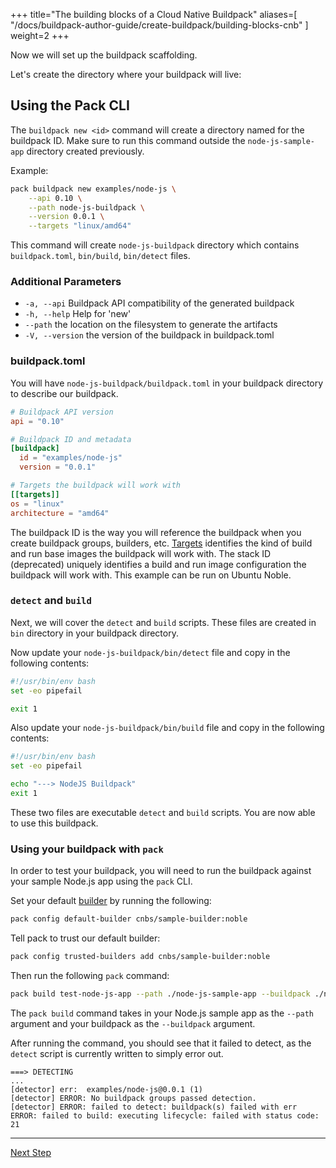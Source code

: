 
+++
title="The building blocks of a Cloud Native Buildpack"
aliases=[
  "/docs/buildpack-author-guide/create-buildpack/building-blocks-cnb"
]
weight=2
+++

<!-- test:suite=create-buildpack;weight=2 -->

Now we will set up the buildpack scaffolding.

Let's create the directory where your buildpack will live:

## Using the Pack CLI

The `buildpack new <id>` command will create a directory named for the buildpack ID. 
Make sure to run this command outside the `node-js-sample-app` directory created previously.

Example:
<!-- test:exec -->
```bash
pack buildpack new examples/node-js \
    --api 0.10 \
    --path node-js-buildpack \
    --version 0.0.1 \
    --targets "linux/amd64"
```
<!--+- "{{execute}}"+-->
This command will create `node-js-buildpack` directory which contains `buildpack.toml`, `bin/build`,  `bin/detect` files.

### Additional Parameters
- `-a, --api` Buildpack API compatibility of the generated buildpack
- `-h, --help` Help for 'new'
- `--path` the location on the filesystem to generate the artifacts
- `-V, --version` the version of the buildpack in buildpack.toml


### buildpack.toml

You will have `node-js-buildpack/buildpack.toml`<!--+"{{open}}"+--> in your buildpack directory to describe our buildpack.

<!-- test:file=node-js-buildpack/buildpack.toml -->
```toml
# Buildpack API version
api = "0.10"

# Buildpack ID and metadata
[buildpack]
  id = "examples/node-js"
  version = "0.0.1"

# Targets the buildpack will work with
[[targets]]
os = "linux"
architecture = "amd64"
```

The buildpack ID is the way you will reference the buildpack when you create buildpack groups, builders, etc.
[Targets](/docs/for-buildpack-authors/concepts/targets/) identifies the kind of build and run base images the buildpack will work with.
The stack ID (deprecated) uniquely identifies a build and run image configuration the buildpack will work with. This example can be run on Ubuntu Noble.

### `detect` and `build`

Next, we will cover the `detect` and `build` scripts. These files are created in `bin` directory in your buildpack directory.


Now update your `node-js-buildpack/bin/detect`<!--+"{{open}}"+--> file and copy in the following contents:

<!-- test:file=node-js-buildpack/bin/detect -->
```bash
#!/usr/bin/env bash
set -eo pipefail

exit 1
```

Also update your `node-js-buildpack/bin/build`<!--+"{{open}}"+--> file and copy in the following contents:

<!-- test:file=node-js-buildpack/bin/build -->
```bash
#!/usr/bin/env bash
set -eo pipefail

echo "---> NodeJS Buildpack"
exit 1
```

These two files are executable `detect` and `build` scripts. You are now able to use this buildpack.

### Using your buildpack with `pack`

In order to test your buildpack, you will need to run the buildpack against your sample Node.js app using the `pack` CLI.

Set your default [builder][builder] by running the following:

<!-- test:exec -->
```bash
pack config default-builder cnbs/sample-builder:noble
```
<!--+- "{{execute}}"+-->

Tell pack to trust our default builder:

<!-- test:exec -->
```bash
pack config trusted-builders add cnbs/sample-builder:noble
```
<!--+- "{{execute}}"+-->

Then run the following `pack` command:

<!-- test:exec;exit-code=1 -->
```bash
pack build test-node-js-app --path ./node-js-sample-app --buildpack ./node-js-buildpack --no-color
```
<!--+- "{{execute}}"+-->

The `pack build` command takes in your Node.js sample app as the `--path` argument and your buildpack as the `--buildpack` argument.

After running the command, you should see that it failed to detect, as the `detect` script is currently written to simply error out.

<!-- test:assert=contains;ignore-lines=... -->
```
===> DETECTING
...
[detector] err:  examples/node-js@0.0.1 (1)
[detector] ERROR: No buildpack groups passed detection.
[detector] ERROR: failed to detect: buildpack(s) failed with err
ERROR: failed to build: executing lifecycle: failed with status code: 21
```

<!--+ if false+-->
---

<a href="/docs/for-buildpack-authors/tutorials/basic-buildpack/03_detection" class="button bg-pink">Next Step</a>

[builder]: /docs/for-platform-operators/concepts/builder
<!--+ end +-->
